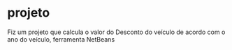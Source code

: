 # projeto
 Fiz um projeto que calcula o valor do Desconto do veículo de acordo com o ano do veículo,
 ferramenta NetBeans
